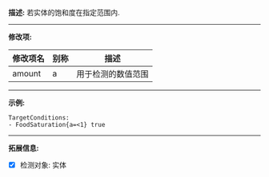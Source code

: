 **描述:** 若实体的饱和度在指定范围内.

---

**修改项:**

| 修改项名  | 别称           | 描述                      |
| --------- | -------------- | ------------------------- |
| amount | a | 用于检测的数值范围 |

---

**示例:**

```
TargetConditions:
- FoodSaturation{a=<1} true
```

---

**拓展信息:**

- [x] 检测对象: 实体